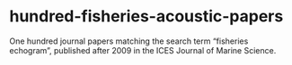 # hundred-fisheries-acoustic-papers
One hundred journal papers matching the search term “fisheries echogram”, published after 2009 in the ICES Journal of Marine Science.

